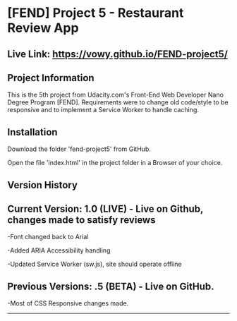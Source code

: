# [FEND] Project 5 - Restaurant Review App
Live Link: https://vowy.github.io/FEND-project5/
---

## Project Information
  This is the 5th project from Udacity.com's Front-End Web Developer Nano Degree Program [FEND]. Requirements were to change old code/style to be responsive and to implement a Service Worker to handle caching.

## Installation
Download the folder 'fend-project5' from GitHub.

Open the file 'index.html' in the project folder in a Browser of your choice.

## Version History
Current Version: 1.0 (LIVE) - Live on Github, changes made to satisfy reviews
---
-Font changed back to Arial

-Added ARIA Accessibility handling

-Updated Service Worker (sw.js), site should operate offline


Previous Versions:
.5 (BETA) - Live on GitHub.
---
-Most of CSS Responsive changes made.

---
